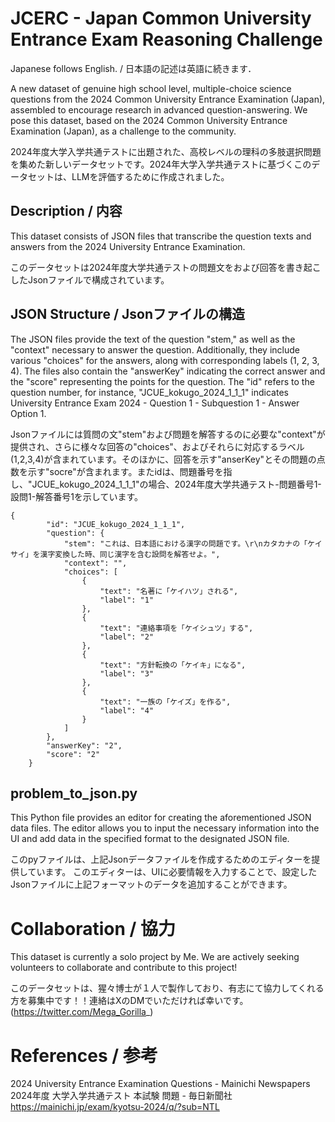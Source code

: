 # JCERC - Japan Common University Entrance Exam Reasoning Challenge

Japanese follows English. / 日本語の記述は英語に続きます．

A new dataset of genuine high school level, multiple-choice science questions from the 2024 Common University Entrance Examination (Japan), assembled to encourage research in advanced question-answering. We pose this dataset, based on the 2024 Common University Entrance Examination (Japan), as a challenge to the community.

2024年度大学入学共通テストに出題された、高校レベルの理科の多肢選択問題を集めた新しいデータセットです。2024年大学入学共通テストに基づくこのデータセットは、LLMを評価するために作成されました。

## Description / 内容

This dataset consists of JSON files that transcribe the question texts and answers from the 2024 University Entrance Examination.

このデータセットは2024年度大学共通テストの問題文をおよび回答を書き起こしたJsonファイルで構成されています。

## JSON Structure / Jsonファイルの構造

The JSON files provide the text of the question "stem," as well as the "context" necessary to answer the question. Additionally, they include various "choices" for the answers, along with corresponding labels (1, 2, 3, 4). The files also contain the "answerKey" indicating the correct answer and the "score" representing the points for the question. The "id" refers to the question number, for instance, "JCUE_kokugo_2024_1_1_1" indicates University Entrance Exam 2024 - Question 1 - Subquestion 1 - Answer Option 1.

Jsonファイルには質問の文"stem"および問題を解答するのに必要な"context"が提供され、さらに様々な回答の"choices"、およびそれらに対応するラベル(1,2,3,4)が含まれています。そのほかに、回答を示す"anserKey"とその問題の点数を示す"socre"が含まれます。またidは、問題番号を指し、"JCUE_kokugo_2024_1_1_1"の場合、2024年度大学共通テスト-問題番号1-設問1-解答番号1を示しています。

```
{
        "id": "JCUE_kokugo_2024_1_1_1",
        "question": {
            "stem": "これは、日本語における漢字の問題です。\r\nカタカナの「ケイサイ」を漢字変換した時、同じ漢字を含む設問を解答せよ。",
            "context": "",
            "choices": [
                {
                    "text": "名著に「ケイハツ」される",
                    "label": "1"
                },
                {
                    "text": "連絡事項を「ケイシュツ」する",
                    "label": "2"
                },
                {
                    "text": "方針転換の「ケイキ」になる",
                    "label": "3"
                },
                {
                    "text": "一族の「ケイズ」を作る",
                    "label": "4"
                }
            ]
        },
        "answerKey": "2",
        "score": "2"
    }
```

## problem_to_json.py

This Python file provides an editor for creating the aforementioned JSON data files. The editor allows you to input the necessary information into the UI and add data in the specified format to the designated JSON file.

このpyファイルは、上記Jsonデータファイルを作成するためのエディターを提供しています。
このエディターは、UIに必要情報を入力することで、設定したJsonファイルに上記フォーマットのデータを追加することができます。

# Collaboration / 協力

This dataset is currently a solo project by Me. We are actively seeking volunteers to collaborate and contribute to this project!

このデータセットは、猩々博士が１人で製作しており、有志にて協力してくれる方を募集中です！！連絡はXのDMでいただければ幸いです。(https://twitter.com/Mega_Gorilla_)

# References / 参考

2024 University Entrance Examination Questions - Mainichi Newspapers
2024年度 大学入学共通テスト 本試験 問題 - 毎日新聞社
https://mainichi.jp/exam/kyotsu-2024/q/?sub=NTL